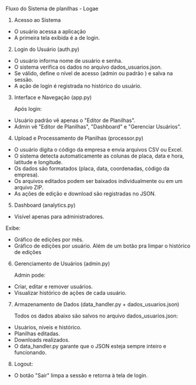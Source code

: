 Fluxo do Sistema de planilhas - Logae

1. Acesso ao Sistema
  - O usuário acessa a aplicação
  - A primeira tela exibida é a de login.

2. Login do Usuário (auth.py) 
  - O usuário informa nome de usuário e senha.
  - O sistema verifica os dados no arquivo dados_usuarios.json.
  - Se válido, define o nível de acesso (admin ou padrão ) e salva na sessão.
  - A ação de login é registrada no histórico do usuário.

3. Interface e Navegação (app.py)

   Após login:
  - Usuário padrão vê apenas o "Editor de Planilhas".
  - Admin vê "Editor de Planilhas", "Dashboard" e "Gerenciar Usuários".

4. Upload e Processamento de Planilhas (processor.py)
  - O usuário digita o código da empresa e envia arquivos CSV ou Excel.
  - O sistema detecta automaticamente as colunas de placa, data e hora, latitude e longitude.
  - Os dados são formatados (placa, data, coordenadas, código da empresa).
  - Os arquivos editados podem ser baixados individualmente ou em um arquivo ZIP.
  - As ações de edição e download são registradas no JSON.

5. Dashboard (analytics.py)

  - Visível apenas para administradores.

   Exibe:
  - Gráfico de edições por mês.
  - Gráfico de edições por usuário.
Além de um botão pra limpar o histórico de edições

6. Gerenciamento de Usuários (admin.py)

   Admin pode:
  - Criar, editar e remover usuários.
  - Visualizar histórico de ações de cada usuário.

7. Armazenamento de Dados (data_handler.py + dados_usuarios.json)

   Todos os dados abaixo são salvos no arquivo dados_usuarios.json:
  - Usuários, níveis e histórico.
  - Planilhas editadas.
  - Downloads realizados.
  - O data_handler.py garante que o JSON esteja sempre inteiro e funcionando.

8. Logout:
  - O botão "Sair" limpa a sessão e retorna à tela de login.
